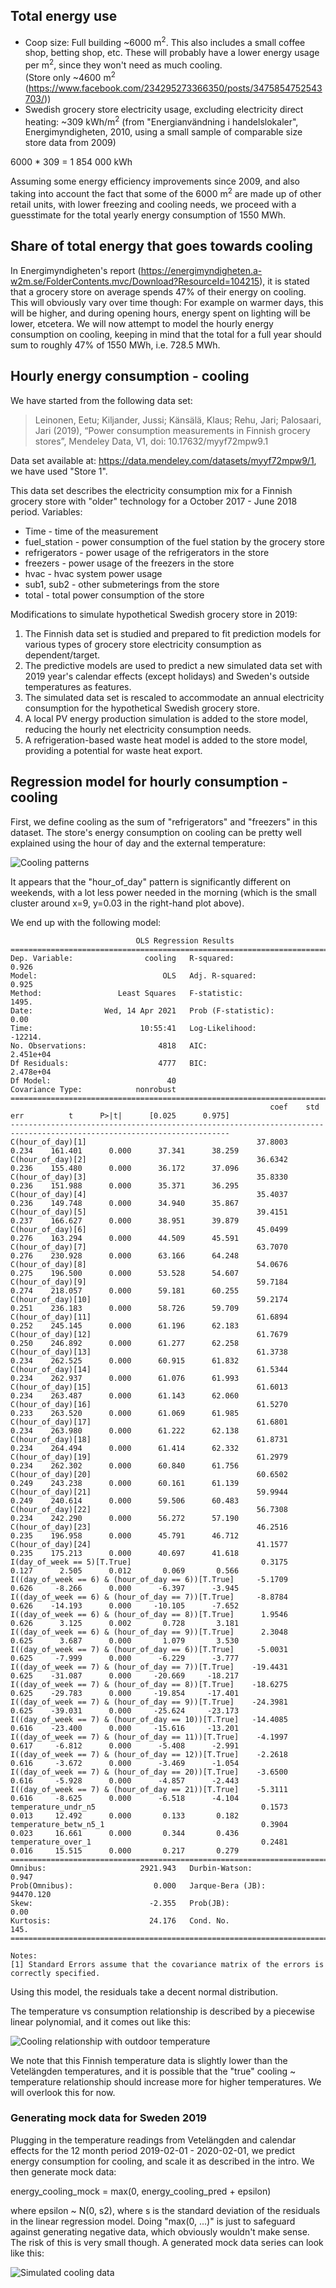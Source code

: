 ## Total energy use
* Coop size: Full building ~6000 m<sup>2</sup>. This also includes a small coffee shop, betting shop, etc. These will probably have a lower energy usage per m<sup>2</sup>, since they won't need as much cooling.  
(Store only ~4600 m<sup>2</sup> (https://www.facebook.com/234295273366350/posts/3475854752543703/))
* Swedish grocery store electricity usage, excluding electricity direct heating: ~309 kWh/m<sup>2</sup> (from "Energianvändning i handelslokaler", Energimyndigheten, 2010, using a small sample of comparable size store data from 2009)

6000 * 309 = 1 854 000 kWh

Assuming some energy efficiency improvements since 2009, and also taking into account the fact that some of the 6000 m<sup>2</sup> are made up of other retail units, with lower freezing and cooling needs, we proceed with a guesstimate for the total yearly energy consumption of 1550 MWh.

## Share of total energy that goes towards cooling

In Energimyndigheten's report (https://energimyndigheten.a-w2m.se/FolderContents.mvc/Download?ResourceId=104215), it is stated that a grocery store on average spends 47% of their energy on cooling. This will obviously vary over time though: For example on warmer days, this will be higher, and during opening hours, energy spent on lighting will be lower, etcetera. We will now attempt to model the hourly energy consumption on cooling, keeping in mind that the total for a full year should sum to roughly 47% of 1550 MWh, i.e. 728.5 MWh.

## Hourly energy consumption - cooling

We have started from the following data set:

> Leinonen, Eetu; Kiljander, Jussi; Känsälä, Klaus; Rehu, Jari; Palosaari, Jari (2019),
“Power consumption measurements in Finnish grocery stores”,
Mendeley Data, V1, doi: 10.17632/myyf72mpw9.1

Data set available at: https://data.mendeley.com/datasets/myyf72mpw9/1, we have used "Store 1".

This data set describes the electricity consumption mix for a Finnish grocery store with "older" technology for a October 2017 - June 2018 period.
Variables:

* Time - time of the measurement
* fuel_station - power consumption of the fuel station by the grocery store
* refrigerators - power usage of the refrigerators in the store
* freezers - power usage of the freezers in the store
* hvac - hvac system power usage
* sub1, sub2 - other submeterings from the store
* total - total power consumption of the store

Modifications to simulate hypothetical Swedish grocery store in 2019:

1. The Finnish data set is studied and prepared to fit prediction models for various types of grocery store electricity consumption as dependent/target.
2. The predictive models are used to predict a new simulated data set with 2019 year's calendar effects (except holidays) and Sweden's outside temperatures as features.
3. The simulated data set is rescaled to accommodate an annual electricity consumption for the hypothetical Swedish grocery store.
4. A local PV energy production simulation is added to the store model, reducing the hourly net electricity consumption needs.
5. A refrigeration-based waste heat model is added to the store model, providing a potential for waste heat export.

## Regression model for hourly consumption - cooling

First, we define cooling as the sum of "refrigerators" and "freezers" in this dataset. The store's energy consumption on cooling can be pretty well explained using the hour of day and the external temperature:

![Cooling patterns](images/gs_cooling_patterns.png)

It appears that the "hour_of_day" pattern is significantly different on weekends, with a lot less power needed in the morning (which is the small cluster around x=9, y=0.03 in the right-hand plot above).

We end up with the following model:

```
                            OLS Regression Results                            
==============================================================================
Dep. Variable:                cooling   R-squared:                       0.926
Model:                            OLS   Adj. R-squared:                  0.925
Method:                 Least Squares   F-statistic:                     1495.
Date:                Wed, 14 Apr 2021   Prob (F-statistic):               0.00
Time:                        10:55:41   Log-Likelihood:                -12214.
No. Observations:                4818   AIC:                         2.451e+04
Df Residuals:                    4777   BIC:                         2.478e+04
Df Model:                          40                                         
Covariance Type:            nonrobust                                         
=======================================================================================================================
                                                          coef    std err          t      P>|t|      [0.025      0.975]
-----------------------------------------------------------------------------------------------------------------------
C(hour_of_day)[1]                                      37.8003      0.234    161.401      0.000      37.341      38.259
C(hour_of_day)[2]                                      36.6342      0.236    155.480      0.000      36.172      37.096
C(hour_of_day)[3]                                      35.8330      0.236    151.988      0.000      35.371      36.295
C(hour_of_day)[4]                                      35.4037      0.236    149.748      0.000      34.940      35.867
C(hour_of_day)[5]                                      39.4151      0.237    166.627      0.000      38.951      39.879
C(hour_of_day)[6]                                      45.0499      0.276    163.294      0.000      44.509      45.591
C(hour_of_day)[7]                                      63.7070      0.276    230.928      0.000      63.166      64.248
C(hour_of_day)[8]                                      54.0676      0.275    196.500      0.000      53.528      54.607
C(hour_of_day)[9]                                      59.7184      0.274    218.057      0.000      59.181      60.255
C(hour_of_day)[10]                                     59.2174      0.251    236.183      0.000      58.726      59.709
C(hour_of_day)[11]                                     61.6894      0.252    245.145      0.000      61.196      62.183
C(hour_of_day)[12]                                     61.7679      0.250    246.892      0.000      61.277      62.258
C(hour_of_day)[13]                                     61.3738      0.234    262.525      0.000      60.915      61.832
C(hour_of_day)[14]                                     61.5344      0.234    262.937      0.000      61.076      61.993
C(hour_of_day)[15]                                     61.6013      0.234    263.487      0.000      61.143      62.060
C(hour_of_day)[16]                                     61.5270      0.233    263.520      0.000      61.069      61.985
C(hour_of_day)[17]                                     61.6801      0.234    263.980      0.000      61.222      62.138
C(hour_of_day)[18]                                     61.8731      0.234    264.494      0.000      61.414      62.332
C(hour_of_day)[19]                                     61.2979      0.234    262.302      0.000      60.840      61.756
C(hour_of_day)[20]                                     60.6502      0.249    243.238      0.000      60.161      61.139
C(hour_of_day)[21]                                     59.9944      0.249    240.614      0.000      59.506      60.483
C(hour_of_day)[22]                                     56.7308      0.234    242.290      0.000      56.272      57.190
C(hour_of_day)[23]                                     46.2516      0.235    196.958      0.000      45.791      46.712
C(hour_of_day)[24]                                     41.1577      0.235    175.213      0.000      40.697      41.618
I(day_of_week == 5)[T.True]                             0.3175      0.127      2.505      0.012       0.069       0.566
I((day_of_week == 6) & (hour_of_day == 6))[T.True]     -5.1709      0.626     -8.266      0.000      -6.397      -3.945
I((day_of_week == 6) & (hour_of_day == 7))[T.True]     -8.8784      0.626    -14.193      0.000     -10.105      -7.652
I((day_of_week == 6) & (hour_of_day == 8))[T.True]      1.9546      0.626      3.125      0.002       0.728       3.181
I((day_of_week == 6) & (hour_of_day == 9))[T.True]      2.3048      0.625      3.687      0.000       1.079       3.530
I((day_of_week == 7) & (hour_of_day == 6))[T.True]     -5.0031      0.625     -7.999      0.000      -6.229      -3.777
I((day_of_week == 7) & (hour_of_day == 7))[T.True]    -19.4431      0.625    -31.087      0.000     -20.669     -18.217
I((day_of_week == 7) & (hour_of_day == 8))[T.True]    -18.6275      0.625    -29.783      0.000     -19.854     -17.401
I((day_of_week == 7) & (hour_of_day == 9))[T.True]    -24.3981      0.625    -39.031      0.000     -25.624     -23.173
I((day_of_week == 7) & (hour_of_day == 10))[T.True]   -14.4085      0.616    -23.400      0.000     -15.616     -13.201
I((day_of_week == 7) & (hour_of_day == 11))[T.True]    -4.1997      0.617     -6.812      0.000      -5.408      -2.991
I((day_of_week == 7) & (hour_of_day == 12))[T.True]    -2.2618      0.616     -3.672      0.000      -3.469      -1.054
I((day_of_week == 7) & (hour_of_day == 20))[T.True]    -3.6500      0.616     -5.928      0.000      -4.857      -2.443
I((day_of_week == 7) & (hour_of_day == 21))[T.True]    -5.3111      0.616     -8.625      0.000      -6.518      -4.104
temperature_undr_n5                                     0.1573      0.013     12.492      0.000       0.133       0.182
temperature_betw_n5_1                                   0.3904      0.023     16.661      0.000       0.344       0.436
temperature_over_1                                      0.2481      0.016     15.515      0.000       0.217       0.279
==============================================================================
Omnibus:                     2921.943   Durbin-Watson:                   0.947
Prob(Omnibus):                  0.000   Jarque-Bera (JB):            94470.120
Skew:                          -2.355   Prob(JB):                         0.00
Kurtosis:                      24.176   Cond. No.                         145.
==============================================================================

Notes:
[1] Standard Errors assume that the covariance matrix of the errors is correctly specified.
```

Using this model, the residuals take a decent normal distribution.

The temperature vs consumption relationship is described by a piecewise linear polynomial, and it comes out like this:

![Cooling relationship with outdoor temperature](images/gs_cooling_temp_relationship.png)

We note that this Finnish temperature data is slightly lower than the Vetelängden temperatures, and it is possible that the "true" cooling ~ temperature relationship should increase more for higher temperatures. We will overlook this for now.

### Generating mock data for Sweden 2019

Plugging in the temperature readings from Vetelängden and calendar effects for the 12 month period 2019-02-01 - 2020-02-01, we predict energy consumption for cooling, and scale it as described in the intro. We then generate mock data:

energy_cooling_mock = max(0, energy_cooling_pred + epsilon)

where epsilon ~ N(0, s2), where s is the standard deviation of the residuals in the linear regression model. Doing "max(0, ...)" is just to safeguard against generating negative data, which obviously wouldn't make sense. The risk of this is very small though. A generated mock data series can look like this: 

![Simulated cooling data](images/gs_cooling_simulated.png)
